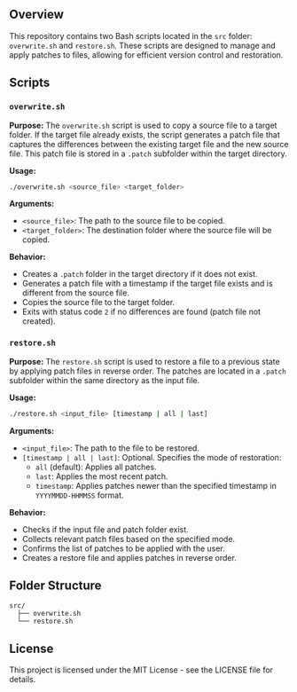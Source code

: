 ## Overview

This repository contains two Bash scripts located in the `src` folder: `overwrite.sh` and `restore.sh`. These scripts are designed to manage and apply patches to files, allowing for efficient version control and restoration.

## Scripts

### `overwrite.sh`

**Purpose:**
The `overwrite.sh` script is used to copy a source file to a target folder. If the target file already exists, the script generates a patch file that captures the differences between the existing target file and the new source file. This patch file is stored in a `.patch` subfolder within the target directory.

**Usage:**
```bash
./overwrite.sh <source_file> <target_folder>
```

**Arguments:**
- `<source_file>`: The path to the source file to be copied.
- `<target_folder>`: The destination folder where the source file will be copied.

**Behavior:**
- Creates a `.patch` folder in the target directory if it does not exist.
- Generates a patch file with a timestamp if the target file exists and is different from the source file.
- Copies the source file to the target folder.
- Exits with status code `2` if no differences are found (patch file not created).

### `restore.sh`

**Purpose:**
The `restore.sh` script is used to restore a file to a previous state by applying patch files in reverse order. The patches are located in a `.patch` subfolder within the same directory as the input file.

**Usage:**
```bash
./restore.sh <input_file> [timestamp | all | last]
```

**Arguments:**
- `<input_file>`: The path to the file to be restored.
- `[timestamp | all | last]`: Optional. Specifies the mode of restoration:
  - `all` (default): Applies all patches.
  - `last`: Applies the most recent patch.
  - `timestamp`: Applies patches newer than the specified timestamp in `YYYYMMDD-HHMMSS` format.

**Behavior:**
- Checks if the input file and patch folder exist.
- Collects relevant patch files based on the specified mode.
- Confirms the list of patches to be applied with the user.
- Creates a restore file and applies patches in reverse order.

## Folder Structure

```
src/
  ├── overwrite.sh
  └── restore.sh
```


## License

This project is licensed under the MIT License - see the LICENSE file for details.